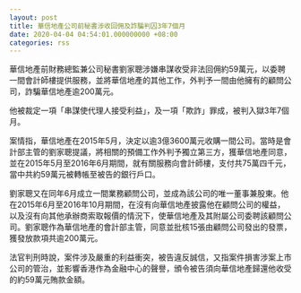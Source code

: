 ```yaml
---
layout: post
title: 華信地產公司前秘書涉收回佣及詐騙判囚3年7個月
date: 2020-04-04 04:54:01.000000000 +08:00
categories: rss
---
```


華信地產前財務總監兼公司秘書劉家聰涉嫌串謀收受非法回佣約59萬元，以委聘一間會計師樓提供服務，並將華信地產的其他工作，外判予一間由他擁有的顧問公司，詐騙華信地產逾200萬元。

他被裁定一項「串謀使代理人接受利益」，及一項「欺詐」罪成，被判入獄3年7個月。

案情指，華信地產在2015年5月，決定以逾3億3600萬元收購一間公司。當時是會計部主管的劉家聰提議，將相關的預備工作外判予獨立第三方，獲華信地產同意，並在2015年5月至2016年6月期間，就有關服務向會計師樓，支付共75萬四千元，當中共約59萬元被轉帳至被告的銀行戶口。

劉家聰又在同年6月成立一間業務顧問公司，並成為該公司的唯一董事兼股東。他在2015年6月至2016年10月期間，在沒有向華信地產披露他在顧問公司的權益，以及沒有向其他承辦商索取報價的情況下，使華信地產及其附屬公司委聘該顧問公司。劉家聰作為華信地產的會計部主管，同意並批核15張由顧問公司發出的發票，獲發放款項共逾200萬元。

法官判刑時說，案件涉及嚴重的利益衝突，被告違反誠信，又指案件損害涉案上市公司的管治，並影響香港作為金融中心的聲譽，頒令被告須向華信地產歸還他收受的約59萬元賄款金額。
